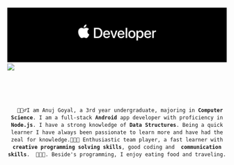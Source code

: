 ![](https://github.com/anuj0809/anuj0809/blob/main/Header/1.png)
<a href="https://git.io/typing-svg">
  <img src ="https://readme-typing-svg.herokuapp.com?font=Poiret+One&color=FF79C6&size=40&width=550&height=60&lines=Budding+Developer%2C+Designer;Weclome+to+my+profile+!!" />
</a>

<br>
<br>

<p align="center">
  <code>
  🙍🏽‍♂️I am Anuj Goyal, a 3rd year undergraduate, majoring in <strong>Computer Science</strong>. I am a full-stack <strong>Android</strong> app developer with proficiency in <strong>Node.js</strong>. I have a strong knowledge of <strong>Data Structures</strong>. Being a quick learner I have always been passionate to learn more and have had the zeal for knowledge.👨🏽‍💻 Enthusiastic team player, a fast learner with <strong> creative programming solving skills</strong>, good coding and <strong> communication skills</strong>.  👨🏽‍💼. Beside's programming, I enjoy eating food and traveling.
   
  </code>
